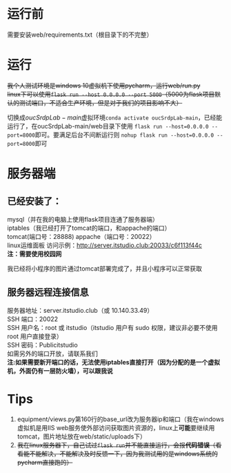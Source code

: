 # 运行前
需要安装web/requirements.txt（根目录下的不完整）

# 运行
~~我个人测试环境是windows 10虚拟机下使用pycharm，运行web/run.py  
linux下可以使用`flask run --host 0.0.0.0 --port 5000`（5000为flask项目默认的测试端口，不适合生产环境，但是对于我们的项目影响不大）~~

切换成$oucSrdpLab-main$虚拟环境`conda activate oucSrdpLab-main`，已经能运行了，在oucSrdpLab-main/web目录下使用 `flask run --host=0.0.0.0 --port=8000`即可。要满足后台不间断运行则 `nohup flask run --host=0.0.0.0 --port=8000`即可


# 服务器端
## 已经安装了：
mysql（并在我的电脑上使用flask项目连通了服务器端）  
iptables（我已经打开了tomcat的端口，和appache的端口）  
tomcat(端口号：28888)  appache（端口号：20022）  
linux运维面板  访问示例：http://server.itstudio.club:20033/c6f113f44c  
**注：需要使用校园网**

我已经将小程序的图片通过tomcat部署完成了，并且小程序可以正常获取

## 服务器远程连接信息
服务器地址：server.itstudio.club（或 10.140.33.49）  
SSH 端口：20022  
SSH 用户名：root 或 itstudio（itstudio 用户有 sudo 权限，建议非必要不使用 root 用户直接登录）  
SSH 密码：Publicitstudio   
如需另外的端口开放，请联系我们  
**注:如果需要新开端口的话，无法使用iptables直接打开（因为分配的是一个虚拟机，外面仍有一层防火墙），可以跟我说**



# Tips

1. equipment/views.py第160行的base_url改为服务器ip和端口（我在windows虚拟机是用IIS web服务使外部访问获取图片资源的，linux上**可能**要继续用tomcat，图片地址放在web/static/uploads下）
2. ~~我在linux服务器下，自己试过`flask run`并不能直接运行，会报**代码错误**（看看能不能解决，不能解决及时反馈一下，因为我测试用的是windows系统的pycharm直接跑的）~~

